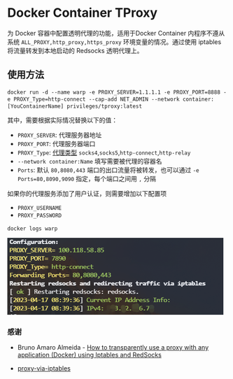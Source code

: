 # Docker Container TProxy
为 Docker 容器中配置透明代理的功能，适用于Docker Container 内程序不遵从系统 `ALL_PROXY,http_proxy,https_proxy` 环境变量的情况。通过使用 iptables 将流量转发到本地启动的   Redsocks 透明代理上。

## 使用方法
``` shell
docker run -d --name warp -e PROXY_SERVER=1.1.1.1 -e PROXY_PORT=8888 -e PROXY_Type=http-connect --cap-add NET_ADMIN --network container:[YouContainerName] privileges/tproxy:latest
```

其中，需要根据实际情况替换以下的值：
- `PROXY_SERVER`: 代理服务器地址
- `PROXY_PORT`: 代理服务器端口
- `PROXY_Type`: [代理类型](https://github.com/darkk/redsocks/blob/master/redsocks.conf.example#L97) `socks4`,`socks5`,`http-connect`,`http-relay`
- `--network container:Name` 填写需要被代理的容器名
- `Ports`: 默认 `80,8080,443` 端口的出口流量将被转发，也可以通过 `-e Ports=80,8090,9090` 指定，每个端口之间用 `,` 分隔

如果你的代理服务添加了用户认证，则需要增加以下配置项
- `PROXY_USERNAME`
- `PROXY_PASSWORD`

```
docker logs warp
```
![图片](img/1293642114.png)

### 感谢
- Bruno Amaro Almeida - [How to transparently use a proxy with any application (Docker) using Iptables and RedSocks](https://medium.datadriveninvestor.com/how-to-transparently-use-a-proxy-with-any-application-docker-using-iptables-and-redsocks-b8301ddc4e1e)

- [proxy-via-iptables](https://github.com/brunoamaroalmeida/awesome-quickstart-containers/tree/master/proxy-via-iptables)